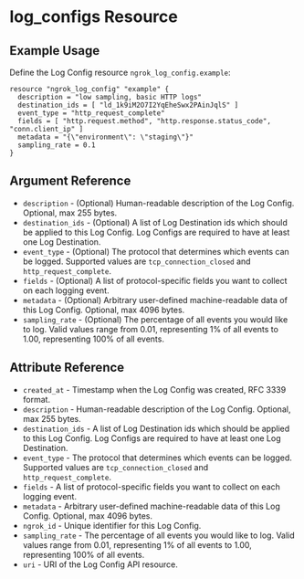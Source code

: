 # log_configs Resource

## Example Usage

Define the Log Config resource `ngrok_log_config.example`:

```
resource "ngrok_log_config" "example" {
  description = "low sampling, basic HTTP logs"
  destination_ids = [ "ld_1k9iM2O7I2YqEheSwx2PAinJqlS" ]
  event_type = "http_request_complete"
  fields = [ "http.request.method", "http.response.status_code", "conn.client_ip" ]
  metadata = "{\"environment\": \"staging\"}"
  sampling_rate = 0.1
}
```

## Argument Reference

* `description` - (Optional) Human-readable description of the Log Config. Optional, max 255 bytes.
* `destination_ids` - (Optional) A list of Log Destination ids which should be applied to this Log Config. Log Configs are required to have at least one Log Destination.
* `event_type` - (Optional) The protocol that determines which events can be logged. Supported values are <code>tcp_connection_closed</code> and <code>http_request_complete</code>.
* `fields` - (Optional) A list of protocol-specific fields you want to collect on each logging event.
* `metadata` - (Optional) Arbitrary user-defined machine-readable data of this Log Config. Optional, max 4096 bytes.
* `sampling_rate` - (Optional) The percentage of all events you would like to log. Valid values range from 0.01, representing 1% of all events to 1.00, representing 100% of all events.

## Attribute Reference

* `created_at` - Timestamp when the Log Config was created, RFC 3339 format.
* `description` - Human-readable description of the Log Config. Optional, max 255 bytes.
* `destination_ids` - A list of Log Destination ids which should be applied to this Log Config. Log Configs are required to have at least one Log Destination.
* `event_type` - The protocol that determines which events can be logged. Supported values are <code>tcp_connection_closed</code> and <code>http_request_complete</code>.
* `fields` - A list of protocol-specific fields you want to collect on each logging event.
* `metadata` - Arbitrary user-defined machine-readable data of this Log Config. Optional, max 4096 bytes.
* `ngrok_id` - Unique identifier for this Log Config.
* `sampling_rate` - The percentage of all events you would like to log. Valid values range from 0.01, representing 1% of all events to 1.00, representing 100% of all events.
* `uri` - URI of the Log Config API resource.

